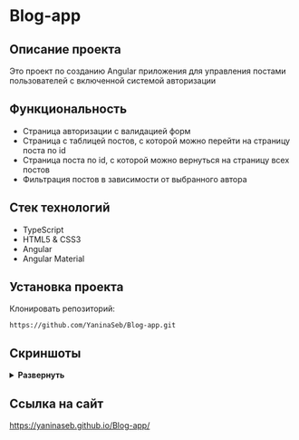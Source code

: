 # Blog-app

## Описание проекта
Это проект по созданию Angular приложения для управления постами пользователей с включенной системой авторизации 

## Функциональность
- Страница авторизации с валидацией форм
- Страница с таблицей постов, с которой можно перейти на страницу поста по id   
- Страница поста по id, с которой можно вернуться на страницу всех постов
- Фильтрация постов в зависимости от выбранного автора

## Стек технологий
- TypeScript 
- HTML5 & CSS3
- Angular
- Angular Material

## Установка проекта

Клонировать репозиторий:

    https://github.com/YaninaSeb/Blog-app.git


## Скриншоты
<details><summary><b>Развернуть</b></summary>

[![blog-app](https://github.com/YaninaSeb/Blog-app/assets/85887443/57d6d1d1-2bbe-4480-9376-d7da08f5d74a)]()

[![blog-app](https://github.com/YaninaSeb/Blog-app/assets/85887443/f9fd4983-b17f-426c-9045-be0aba0c013a)]()

[![blog-app](https://github.com/YaninaSeb/Blog-app/assets/85887443/7e3da4d7-6f31-44e0-94de-21644ed232ca)]()

[![blog-app](https://github.com/YaninaSeb/Blog-app/assets/85887443/8a90ce7a-6a44-4357-9d31-01bb0c6a8f86)]()

</details>

## Ссылка на сайт
https://yaninaseb.github.io/Blog-app/
